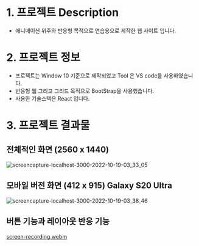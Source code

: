 
# 1. 프로젝트 Description

- 애니매이션 위주와 반응형 목적으로 연습용으로 제작한 웹 사이트 입니다.

# 2. 프로젝트 정보

- 프로젝트는 Window 10 기준으로 제작되었고 Tool 은 VS code를 사용하였습니다.
- 반응형 웹 그리고 그리드 목적으로 BootStrap을 사용했습니다.
- 사용한 기술스택은 React 입니다.

# 3. 프로젝트 결과물

## 전체적인 화면 (2560 x 1440)
![screencapture-localhost-3000-2022-10-19-03_33_05](https://user-images.githubusercontent.com/105827577/196515785-f700d458-c6d3-4b0d-942e-aa1bb7e04563.png)

## 모바일 버전 화면  (412 x 915) Galaxy S20 Ultra
![screencapture-localhost-3000-2022-10-19-03_38_46](https://user-images.githubusercontent.com/105827577/196516166-13d891ae-994f-4f05-8475-2844d176bc61.png)

## 버튼 기능과 레이아웃 반응 기능 
[screen-recording.webm](https://user-images.githubusercontent.com/105827577/196521217-3416481a-f215-499c-b95f-a61592997aa6.webm)


